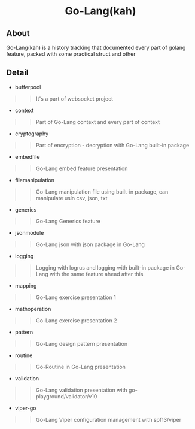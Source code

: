 <div align="center">
    <h1>Go-Lang(kah)</h1>
</div>

## About
Go-Lang(kah) is a history tracking that documented every part of golang feature, packed with some practical struct and other

## Detail

- bufferpool
>> It's a part of websocket project

- context
>> Part of Go-Lang context and every part of context

- cryptography
>> Part of encryption - decryption with Go-Lang built-in package

- embedfile
>> Go-Lang embed feature presentation

- filemanipulation
>> Go-Lang manipulation file using built-in package, can manipulate usin csv, json, txt

- generics 
>> Go-Lang Generics feature

- jsonmodule
>> Go-Lang json with json package in Go-Lang

- logging
>> Logging with logrus and logging with built-in package in Go-Lang with the same feature ahead after this

- mapping
>> Go-Lang exercise presentation 1

- mathoperation
>> Go-Lang exercise presentation 2

- pattern 
>> Go-Lang design pattern presentation

- routine
>> Go-Routine in Go-Lang presentation

- validation
>> Go-Lang validation presentation with go-playground/validator/v10

- viper-go
>> Go-Lang Viper configuration management with spf13/viper

